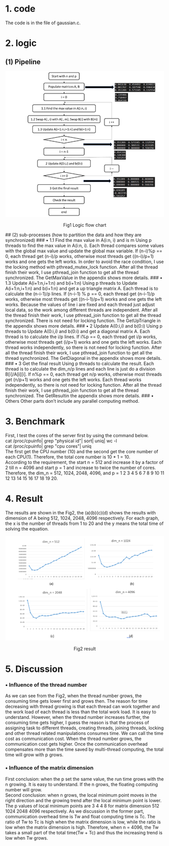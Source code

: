 # 1. code  
The code is in the file of gaussian.c.  
# 2. logic  
## (1) Pipeline  
 
![flow](https://github.com/ZhixinLai/Parallel-Computing/blob/master/Gaussian%20elimination%20with%20partial%20pivoting%20by%20Pthread/flow.png)    

<p align="center">Fig1 Logic flow chart</p>  
## (2) sub-processes (how to partition the data and how they are synchronized)  
### •	1.1 Find the max value in A(i:n, i) and is m   
Using p threads to find the max value in A(i:n, i). Each thread compares some values with the global max value and update the global max variable. If (n-i)%p == 0, each thread get (n-i)/p works, otherwise most threads get ((n-i)/p+1) works and one gets the left works. In order to avoid the race condition, I use the locking method with pthread_mutex_lock function. After all the thread finish their work, I use pthread_join function to get all the thread synchronized. The GetMaxValue in the appendix shows more details.  
### •	1.3 Update A(i+1:n,i+1:n) and b(i+1:n)  
Using p threads to Update A(i+1:n,i+1:n) and b(i+1:n) and get a up triangle matrix A. Each thread is to calculate the (n-i-1)/p lines. If (n-i-1) % p == 0, each thread get (n-i-1)/p works, otherwise most threads get ((n-i-1)/p+1) works and one gets the left works. Because the values of line i are fixed and each thread just adjust local data, so the work among different threads are independent. After all the thread finish their work, I use pthread_join function to get all the thread synchronized. There is not need for locking function. The GetUpTriangle in the appendix shows more details.  
### •	2 Update A(0:i,i) and b(0:i)  
Using p threads to Update A(0:i,i) and b(0:i) and get a diagonal matrix A. Each thread is to calculate the i/p lines. If i%p == 0, each thread get i/p works, otherwise most threads get (i/p+1) works and one gets the left works. Each thread works independently, so there is not need for locking function. After all the thread finish their work, I use pthread_join function to get all the thread synchronized. The GetDiagonal in the appendix shows more details.  
### •	3 Get the final result  
Using p threads to calculate the result. Each thread is to calculate the dim_n/p lines and each line is just do a division B[i]/A[i][i]. If n%p == 0, each thread get n/p works, otherwise most threads get (n/p+1) works and one gets the left works. Each thread works independently, so there is not need for locking function. After all the thread finish their work, I use pthread_join function to get all the thread synchronized. The GetResultin the appendix shows more details.  
### •	Others  
Other parts don’t include any parallel computing method.  

# 3. Benchmark  
First, I test the cores of the server first by using the command below.  
cat /proc/cpuinfo| grep "physical id"| sort| uniq| wc -l  
cat /proc/cpuinfo| grep "cpu cores"| uniq  
The first get the CPU number (10) and the second get the core number of each CPU(1). Therefore, the total core number is 10 * 1 = 10.  
According to the requirement, the start n = 512 and increase it by a factor of 2 till n = 4096 and start p = 1 and increase to twice the number of cores. Therefore, the dim_n = 512, 1024, 2048, 4096, and p = 1 2 3 4 5 6 7 8 9 10 11 12 13 14 15 16 17 18 19 20.  

# 4. Result  
The results are shown in the Fig2, the (a)(b)(c)(d) shows the results with dimension of A being 512, 1024, 2048, 4096 respectively. For each graph, the x is the number of threads from 1 to 20 and the y means the total time of solving the equation.  
     

![flow](https://github.com/ZhixinLai/Parallel-Computing/blob/master/Gaussian%20elimination%20with%20partial%20pivoting%20by%20Pthread/result.png)    

<p align="center">Fig2 result</p>  

# 5. Discussion  
### •	Influence of the thread number  
As we can see from the Fig2, when the thread number grows, the consuming time gets lower first and grows then. The reason for time decreasing with thread growing is that each thread can work together and the work load of each thread is less than the total work load. It is easy to understand. However, when the thread number increases further, the consuming time gets higher, I guess the reason is that the process of assigning task to different threads, creating threads, joining threads, locking and other thread related manipulations consumes time. We can call the time cost as communication cost. When the thread number grows, the communication cost gets higher. Once the communication overhead compensates more than the time saved by multi-thread computing, the total time will grow with p grows.   
### •	Influence of the matrix dimension  
First conclusion: when the p set the same value, the run time grows with the n growing. It is easy to understand. If the n grows, the floating computing number will grow.  
Second conclusion: when n grows, the local minimum point moves in the right direction and the growing trend after the local minimum point is lower. The p values of local minimum points are 3 4 4 8 for matrix dimension 512 1024 2048 4096 respectively. As we discussion in the former part, communication overhead time is Tw and float computing time is Tc.  The ratio of Tw to Tc is high when the matrix dimension is low, while the ratio is low when the matrix dimension is high. Therefore, when n = 4096, the Tw takes a small part of the total time(Tw + Tc) and thus the increasing trend is low when Tw grows.   
